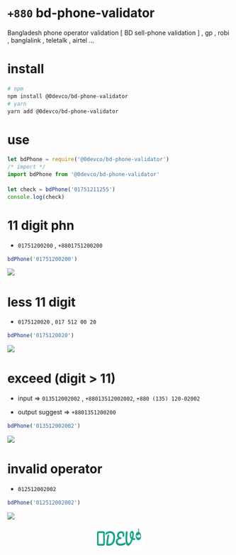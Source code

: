 # `+880` bd-phone-validator
Bangladesh phone operator validation [ BD sell-phone validation ] , gp , robi , banglalink , teletalk , airtel ...

# install

```bash
# npm
npm install @0devco/bd-phone-validator
# yarn
yarn add @0devco/bd-phone-validator
```

# use

```js
let bdPhone = require('@0devco/bd-phone-validator')
/* import */
import bdPhone from '@0devco/bd-phone-validator'

let check = bdPhone('01751211255')
console.log(check)
```

# 11 digit phn

* `01751200200` , `+8801751200200`

```js
bdPhone('01751200200')
```
<p><img src="https://user-images.githubusercontent.com/17185462/47054880-3eb42500-d1d6-11e8-9394-8bfc508a8eb9.PNG"></p>


# less 11 digit

* `0175120020` , `017 512 00 20`

```js
bdPhone('0175120020')
```

<p><img src="https://user-images.githubusercontent.com/17185462/47055226-10cfe000-d1d8-11e8-8762-44abda773d03.PNG"></p>

# exceed (digit > 11)

* input => `013512002002` , `+88013512002002`, `+880 (135) 120-02002`

* output suggest => `+8801351200200`

```js
bdPhone('013512002002')
```
<p><img src="https://user-images.githubusercontent.com/17185462/47054884-483d8d00-d1d6-11e8-8d09-c29e4ad40af1.PNG"></p>

# invalid operator

* `012512002002`

```js
bdPhone('012512002002')
```

<p><img src="https://user-images.githubusercontent.com/17185462/47054891-4ecc0480-d1d6-11e8-8ff3-cc64906ba2d5.PNG"></p>


<a href="https://twitter.com/0devco" target="_blank" > <p align="center"><img src="https://raw.githubusercontent.com/0devco/docs/master/.devco-images/logo-transparent.png"></p></a>
